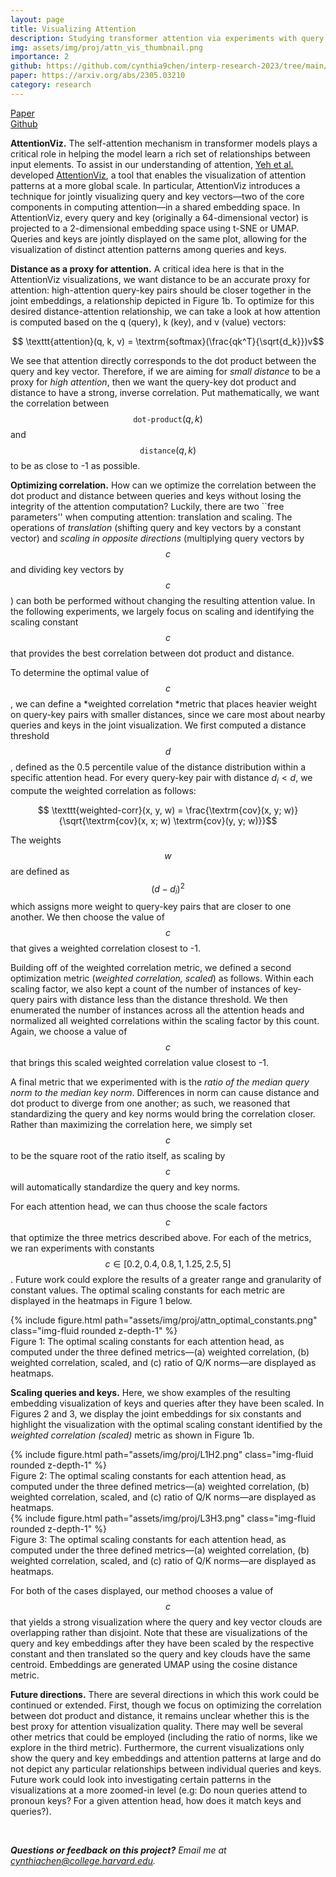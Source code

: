 ```yaml
---
layout: page
title: Visualizing Attention
description: Studying transformer attention via experiments with query and key embeddings.
img: assets/img/proj/attn_vis_thumbnail.png
importance: 2
github: https://github.com/cynthia9chen/interp-research-2023/tree/main/Attention%20Visualization
paper: https://arxiv.org/abs/2305.03210
category: research
---
```


<div class = "projheader">
    <div class="links"><a href='https://arxiv.org/abs/2305.03210' class="btn z-depth-0" role="button"> Paper </a></div>
    <div class="links"><a href='https://github.com/cynthia9chen/interp-research-2023/tree/main/Attention%20Visualization' class="btn z-depth-0" role="button"> <i class="fab fa-github gh-icon"></i> Github</a></div>
</div>


**AttentionViz.** The self-attention mechanism in transformer models plays a critical role in helping the model learn a rich set of relationships between input elements. To assist in our understanding of attention, [Yeh et al.](https://arxiv.org/abs/2305.03210) developed [AttentionViz](http://attentionviz.com/), a tool that enables the visualization of attention patterns at a more global scale. In particular, AttentionViz introduces a technique for jointly visualizing query and key vectors—two of the core components in computing attention—in a shared embedding space. In AttentionViz, every query and key (originally a 64-dimensional vector) is projected to a 2-dimensional embedding space using t-SNE or UMAP. Queries and keys are jointly displayed on the same plot, allowing for the visualization of distinct attention patterns among queries and keys.

**Distance as a proxy for attention.** A critical idea here is that in the AttentionViz visualizations, we
want distance to be an accurate proxy for attention: high-attention query-key pairs should be closer together in the joint embeddings, a relationship depicted in Figure 1b. To optimize for this desired distance-attention
relationship, we can take a look at how attention is computed based on the q (query), k (key), and v (value)
vectors:

$$ \texttt{attention}(q, k, v) = \textrm{softmax}(\frac{qk^T}{\sqrt{d_k}})v$$

We see that attention directly corresponds to the dot product between the query and key vector. Therefore, if we are aiming for *small distance* to be a proxy for *high attention*, then we want the query-key dot product and distance to have a strong, inverse correlation. Put mathematically, we want the correlation between $$\texttt{dot-product}(q, k)$$ and $$\texttt{distance}(q, k)$$ to be as close to -1 as possible.

**Optimizing correlation.** How can we optimize the correlation between the dot product and distance between queries and keys without losing the integrity of the attention computation? Luckily, there are two ``free parameters'' when computing attention: translation and scaling. The operations of *translation* (shifting query and key vectors by a constant vector) and *scaling in opposite directions* (multiplying query vectors by $$c$$ and dividing key vectors by $$c$$) can both be performed without changing the resulting attention value. In the following experiments, we largely focus on scaling and identifying the scaling constant $$c$$ that provides the best correlation between dot product and distance. 

To determine the optimal value of $$c$$, we can define a *weighted correlation *metric that places heavier weight on query-key pairs with smaller distances, since we care most about nearby queries and keys in the joint visualization. We first computed a distance threshold $$d$$, defined as the 0.5 percentile value of the distance distribution within a specific attention head. For every query-key pair with distance $d_i < d$, we compute the weighted correlation as follows:

$$ \texttt{weighted-corr}(x, y, w) = \frac{\textrm{cov}(x, y; w)}{\sqrt{\textrm{cov}(x, x; w) \textrm{cov}(y, y; w)}}$$

The weights $$w$$ are defined as $$(d - d_i)^2$$ which assigns more weight to query-key pairs that are closer to one another. We then choose the value of $$c$$ that gives a weighted correlation closest to -1.

Building off of the weighted correlation metric, we defined a second optimization metric (*weighted correlation, scaled*) as follows. Within each scaling factor, we also kept a count of the number of instances of key-query pairs with distance less than the distance threshold. We then enumerated the number of instances across all the attention heads and normalized all weighted correlations within the scaling factor by this count. Again, we choose a value of $$c$$ that brings this scaled weighted correlation value closest to -1.

A final metric that we experimented with is the *ratio of the median query norm to the median key norm*. Differences in norm can cause distance and dot product to diverge from one another; as such, we reasoned that standardizing the query and key norms would bring the correlation closer. Rather than maximizing the correlation here, we simply set $$c$$ to be the square root of the ratio itself, as scaling by $$c$$ will automatically standardize the query and key norms.

For each attention head, we can thus choose the scale factors $$c$$ that optimize the three metrics described above. For each of the metrics, we ran experiments with constants  $$c \in [0.2, 0.4, 0.8, 1, 1.25, 2.5, 5]$$. Future work could explore the results of a greater range and granularity of constant values. The optimal scaling constants for each metric are displayed in the heatmaps in Figure 1 below.


<div class="row justify-content-sm-center">
    <div class="col-sm-10 mt-3 mt-md-0">
        {% include figure.html path="assets/img/proj/attn_optimal_constants.png" class="img-fluid rounded z-depth-1" %}
    </div>
</div>
<div class="caption">
    Figure 1: The optimal scaling constants for each attention head, as computed under the three defined metrics—(a) weighted correlation, (b) weighted correlation, scaled, and (c) ratio of Q/K norms—are displayed as heatmaps.
</div>

**Scaling queries and keys.** Here, we show examples of the resulting embedding visualization of keys and queries after they have been scaled. In Figures 2 and 3, we display the joint embeddings for six constants and highlight the visualization with the optimal scaling constant identified by the *weighted correlation (scaled)* metric as shown in Figure 1b.

<div class="row justify-content-sm-center">
    <div class="col-sm-10 mt-3 mt-md-0">
        {% include figure.html path="assets/img/proj/L1H2.png" class="img-fluid rounded z-depth-1" %}
    </div>
</div>
<div class="caption">
    Figure 2: The optimal scaling constants for each attention head, as computed under the three defined metrics—(a) weighted correlation, (b) weighted correlation, scaled, and (c) ratio of Q/K norms—are displayed as heatmaps.
</div>

<div class="row justify-content-sm-center">
    <div class="col-sm-10 mt-3 mt-md-0">
        {% include figure.html path="assets/img/proj/L3H3.png" class="img-fluid rounded z-depth-1" %}
    </div>
</div>
<div class="caption">
    Figure 3: The optimal scaling constants for each attention head, as computed under the three defined metrics—(a) weighted correlation, (b) weighted correlation, scaled, and (c) ratio of Q/K norms—are displayed as heatmaps.
</div>

For both of the cases displayed, our method chooses a value of $$c$$ that yields a strong visualization where the query and key vector clouds are overlapping rather than disjoint. Note that these are visualizations of the query and key embeddings after they have been scaled by the respective constant and then translated so the query and key clouds have the same centroid. Embeddings are generated  UMAP using the cosine distance metric.


**Future directions.**  There are several directions in which this work could be continued or extended. First, though we focus on optimizing the correlation between dot product and distance, it remains unclear whether this is the best proxy for attention visualization quality. There may well be several other metrics that could be employed (including the ratio of norms, like we explore in the third metric). Furthermore, the current visualizations only show the query and key embeddings and attention patterns at large and do not depict any particular relationships between individual queries and keys. Future work could look into investigating certain patterns in the visualizations at a more zoomed-in level (e.g: Do noun queries attend to pronoun keys? For a given attention head, how does it match keys and queries?).


&#8202;

<i>**Questions or feedback on this project?** Email me at cynthiachen@college.harvard.edu.</i>

&#8202;






